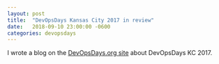 ```yaml
---
layout: post
title:  "DevOpsDays Kansas City 2017 in review"
date:   2018-09-10 23:00:00 -0600
categories: devopsdays
---
```


I wrote a blog on the [DevOpsDays.org site](https://devopsdays.org/blog/2018/09/10/kansas-city-2017-in-review/) about DevOpsDays KC 2017.

